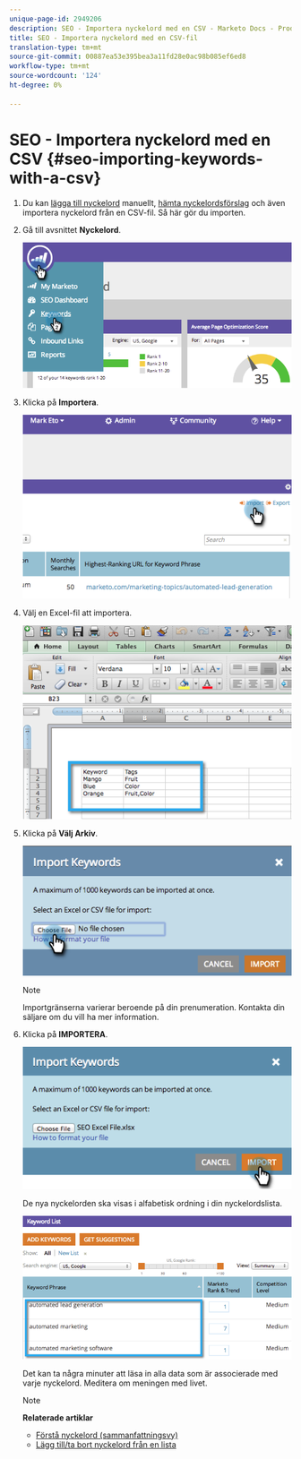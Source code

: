 ```yaml
---
unique-page-id: 2949206
description: SEO - Importera nyckelord med en CSV - Marketo Docs - Produktdokumentation
title: SEO - Importera nyckelord med en CSV-fil
translation-type: tm+mt
source-git-commit: 00887ea53e395bea3a11fd28e0ac98b085ef6ed8
workflow-type: tm+mt
source-wordcount: '124'
ht-degree: 0%

---
```



# SEO - Importera nyckelord med en CSV {#seo-importing-keywords-with-a-csv}

1. Du kan [lägga till nyckelord](seo-add-keywords.md) manuellt, [hämta nyckelordsförslag](seo-get-suggested-keywords.md) och även importera nyckelord från en CSV-fil. Så här gör du importen.
1. Gå till avsnittet **Nyckelord**.

   ![](assets/image2014-9-18-11-3a44-3a25.png)

1. Klicka på **Importera**.

   ![](assets/image2014-9-18-11-3a44-3a36.png)

1. Välj en Excel-fil att importera.

   ![](assets/image2014-9-18-11-3a44-3a42.png)

1. Klicka på **Välj Arkiv**.

   ![](assets/image2014-9-18-11-3a44-3a46.png)

   >[!NOTE]
   >
   >Importgränserna varierar beroende på din prenumeration. Kontakta din säljare om du vill ha mer information.

1. Klicka på **IMPORTERA**.

   ![](assets/image2014-9-18-11-3a45-3a25.png)

   De nya nyckelorden ska visas i alfabetisk ordning i din nyckelordslista.

   ![](assets/image2014-9-18-11-3a45-3a30.png)

   Det kan ta några minuter att läsa in alla data som är associerade med varje nyckelord. Meditera om meningen med livet.

   >[!NOTE]
   >
   >**Relaterade artiklar**
   >
   >    
   >    
   >    * [Förstå nyckelord (sammanfattningsvy)](seo-understanding-keywords.md)
   >    * [Lägg till/ta bort nyckelord från en lista](seo-add-remove-keywords-from-a-list.md)


